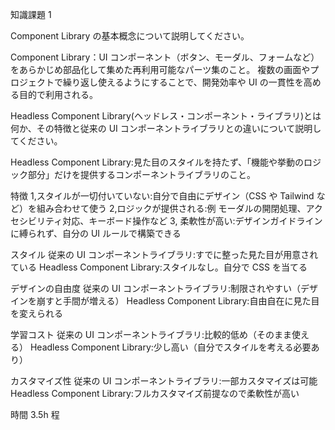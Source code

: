 知識課題 1

Component Library の基本概念について説明してください。

Component Library：UI コンポーネント（ボタン、モーダル、フォームなど）をあらかじめ部品化して集めた再利用可能なパーツ集のこと。
複数の画面やプロジェクトで繰り返し使えるようにすることで、開発効率や UI の一貫性を高める目的で利用される。

Headless Component Library(ヘッドレス・コンポーネント・ライブラリ)とは何か、その特徴と従来の UI コンポーネントライブラリとの違いについて説明してください。

Headless Component Library:見た目のスタイルを持たず、「機能や挙動のロジック部分」だけを提供するコンポーネントライブラリのこと。

特徴
1,スタイルが一切付いていない:自分で自由にデザイン（CSS や Tailwind など）を組み合わせて使う
2,ロジックが提供される:例 モーダルの開閉処理、アクセシビリティ対応、キーボード操作など
3, 柔軟性が高い:デザインガイドラインに縛られず、自分の UI ルールで構築できる

スタイル
従来の UI コンポーネントライブラリ:すでに整った見た目が用意されている
Headless Component Library:スタイルなし。自分で CSS を当てる

デザインの自由度
従来の UI コンポーネントライブラリ:制限されやすい（デザインを崩すと手間が増える）
Headless Component Library:自由自在に見た目を変えられる

学習コスト
従来の UI コンポーネントライブラリ:比較的低め（そのまま使える）
Headless Component Library:少し高い（自分でスタイルを考える必要あり）

カスタマイズ性
従来の UI コンポーネントライブラリ:一部カスタマイズは可能
Headless Component Library:フルカスタマイズ前提なので柔軟性が高い

時間 3.5h 程
